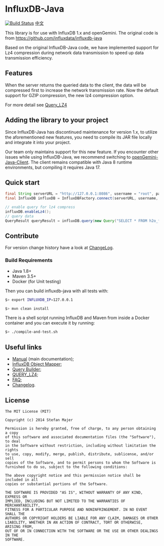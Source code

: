 # InfluxDB-Java

[![Build Status](https://github.com/influxdata/influxdb-java/workflows/master/badge.svg)](https://github.com/influxdata/influxdb-java/actions) [中文](./README_ZH.md)

This library is for use with InfluxDB 1.x and openGemini. The original code is from https://github.com/influxdata/influxdb-java

Based on the original InfluxDB-Java code, we have implemented support for Lz4 compression during network data transmission to speed up data transmission efficiency.

## Features

When the server returns the queried data to the client, the data will be compressed first to increase the network transmission rate.  Now the default support for GZIP compression, the new lz4 compression option.

For more detail see [Query_LZ4](./QUERY_LZ4.md)

## Adding the library to your project

Since InfluxDB-Java has discontinued maintenance for version 1.x, to utilize the aforementioned new features, you need to compile its JAR file locally and integrate it into your project. 

Our team only maintains support for this new feature. If you encounter other issues while using InfluxDB-Java, we recommend switching to [openGemini-Java-Client](https://github.com/openGemini/opengemini-client-java). The client remains compatible with Java 8 runtime environments, but compiling it requires Java 17.

## Quick start

```Java
final String serverURL = "http://127.0.0.1:8086", username = "root", password = "root";
final InfluxDB influxDB = InfluxDBFactory.connect(serverURL, username, password);

// enable query for lz4 compress
influxDB.enableLz4(); 
// query data
QueryResult queryResult = influxDB.query(new Query("SELECT * FROM h2o_feet"));
```

## Contribute

For version change history have a look at [ChangeLog](https://github.com/influxdata/influxdb-java/blob/master/CHANGELOG.md).

### Build Requirements

* Java 1.8+
* Maven 3.5+
* Docker (for Unit testing)

Then you can build influxdb-java with all tests with:

```bash
$> export INFLUXDB_IP=127.0.0.1

$> mvn clean install

```

There is a shell script running InfluxDB and Maven from inside a Docker container and you can execute it by running:

```bash
$> ./compile-and-test.sh
```

## Useful links

* [Manual](MANUAL.md) (main documentation);
* [InfluxDB Object Mapper](INFLUXDB_MAPPER.md);
* [Query Builder](QUERY_BUILDER.md);
* [QUERY_LZ4](./QUERY_LZ4.md);
* [FAQ](FAQ.md);
* [Changelog](CHANGELOG.md).

## License

```license
The MIT License (MIT)

Copyright (c) 2014 Stefan Majer

Permission is hereby granted, free of charge, to any person obtaining a copy
of this software and associated documentation files (the "Software"), to deal
in the Software without restriction, including without limitation the rights
to use, copy, modify, merge, publish, distribute, sublicense, and/or sell
copies of the Software, and to permit persons to whom the Software is
furnished to do so, subject to the following conditions:

The above copyright notice and this permission notice shall be included in all
copies or substantial portions of the Software.

THE SOFTWARE IS PROVIDED "AS IS", WITHOUT WARRANTY OF ANY KIND, EXPRESS OR
IMPLIED, INCLUDING BUT NOT LIMITED TO THE WARRANTIES OF MERCHANTABILITY,
FITNESS FOR A PARTICULAR PURPOSE AND NONINFRINGEMENT. IN NO EVENT SHALL THE
AUTHORS OR COPYRIGHT HOLDERS BE LIABLE FOR ANY CLAIM, DAMAGES OR OTHER
LIABILITY, WHETHER IN AN ACTION OF CONTRACT, TORT OR OTHERWISE, ARISING FROM,
OUT OF OR IN CONNECTION WITH THE SOFTWARE OR THE USE OR OTHER DEALINGS IN THE
SOFTWARE.
```
